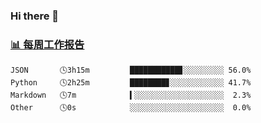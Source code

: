 ### Hi there 👋

<!-- waka-box start -->
### <a href="https://gist.github.com/b3f90cfdb958d2401b019f821c34c859" target="_blank">📊 每周工作报告</a>
```text
JSON       🕓3h15m         ███████████▊░░░░░░░░░ 56.0%
Python     🕓2h25m         ████████▊░░░░░░░░░░░░ 41.7%
Markdown   🕓7m            ▍░░░░░░░░░░░░░░░░░░░░  2.3%
Other      🕓0s            ░░░░░░░░░░░░░░░░░░░░░  0.0%
```
<!-- waka-box end -->

<!--
**yiningv/yiningv** is a ✨ _special_ ✨ repository because its `README.md` (this file) appears on your GitHub profile.
Here are some ideas to get you started:
- 🔭 I’m currently working on ...
- 🌱 I’m currently learning ...
- 👯 I’m looking to collaborate on ...
- 🤔 I’m looking for help with ...
- 💬 Ask me about ...
- 📫 How to reach me: ...
- 😄 Pronouns: ...
- ⚡ Fun fact: ...
-->
